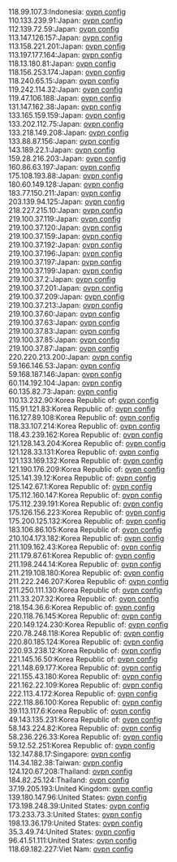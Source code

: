 118.99.107.3:Indonesia: [ovpn config](vpn/118_99_107_3.ovpn)  
110.133.239.91:Japan: [ovpn config](vpn/110_133_239_91.ovpn)  
112.139.72.59:Japan: [ovpn config](vpn/112_139_72_59.ovpn)  
113.147.126.157:Japan: [ovpn config](vpn/113_147_126_157.ovpn)  
113.158.221.201:Japan: [ovpn config](vpn/113_158_221_201.ovpn)  
113.197.177.164:Japan: [ovpn config](vpn/113_197_177_164.ovpn)  
118.13.180.81:Japan: [ovpn config](vpn/118_13_180_81.ovpn)  
118.156.253.174:Japan: [ovpn config](vpn/118_156_253_174.ovpn)  
118.240.65.15:Japan: [ovpn config](vpn/118_240_65_15.ovpn)  
119.242.114.32:Japan: [ovpn config](vpn/119_242_114_32.ovpn)  
119.47.106.188:Japan: [ovpn config](vpn/119_47_106_188.ovpn)  
131.147.162.38:Japan: [ovpn config](vpn/131_147_162_38.ovpn)  
133.165.159.159:Japan: [ovpn config](vpn/133_165_159_159.ovpn)  
133.202.112.75:Japan: [ovpn config](vpn/133_202_112_75.ovpn)  
133.218.149.208:Japan: [ovpn config](vpn/133_218_149_208.ovpn)  
133.88.87.156:Japan: [ovpn config](vpn/133_88_87_156.ovpn)  
143.189.22.1:Japan: [ovpn config](vpn/143_189_22_1.ovpn)  
159.28.216.203:Japan: [ovpn config](vpn/159_28_216_203.ovpn)  
160.86.63.197:Japan: [ovpn config](vpn/160_86_63_197.ovpn)  
175.108.193.88:Japan: [ovpn config](vpn/175_108_193_88.ovpn)  
180.60.149.128:Japan: [ovpn config](vpn/180_60_149_128.ovpn)  
183.77.150.211:Japan: [ovpn config](vpn/183_77_150_211.ovpn)  
203.139.94.125:Japan: [ovpn config](vpn/203_139_94_125.ovpn)  
218.227.215.10:Japan: [ovpn config](vpn/218_227_215_10.ovpn)  
219.100.37.119:Japan: [ovpn config](vpn/219_100_37_119.ovpn)  
219.100.37.120:Japan: [ovpn config](vpn/219_100_37_120.ovpn)  
219.100.37.159:Japan: [ovpn config](vpn/219_100_37_159.ovpn)  
219.100.37.192:Japan: [ovpn config](vpn/219_100_37_192.ovpn)  
219.100.37.196:Japan: [ovpn config](vpn/219_100_37_196.ovpn)  
219.100.37.197:Japan: [ovpn config](vpn/219_100_37_197.ovpn)  
219.100.37.199:Japan: [ovpn config](vpn/219_100_37_199.ovpn)  
219.100.37.2:Japan: [ovpn config](vpn/219_100_37_2.ovpn)  
219.100.37.201:Japan: [ovpn config](vpn/219_100_37_201.ovpn)  
219.100.37.209:Japan: [ovpn config](vpn/219_100_37_209.ovpn)  
219.100.37.213:Japan: [ovpn config](vpn/219_100_37_213.ovpn)  
219.100.37.60:Japan: [ovpn config](vpn/219_100_37_60.ovpn)  
219.100.37.63:Japan: [ovpn config](vpn/219_100_37_63.ovpn)  
219.100.37.83:Japan: [ovpn config](vpn/219_100_37_83.ovpn)  
219.100.37.85:Japan: [ovpn config](vpn/219_100_37_85.ovpn)  
219.100.37.87:Japan: [ovpn config](vpn/219_100_37_87.ovpn)  
220.220.213.200:Japan: [ovpn config](vpn/220_220_213_200.ovpn)  
59.166.146.53:Japan: [ovpn config](vpn/59_166_146_53.ovpn)  
59.168.187.146:Japan: [ovpn config](vpn/59_168_187_146.ovpn)  
60.114.192.104:Japan: [ovpn config](vpn/60_114_192_104.ovpn)  
60.135.82.73:Japan: [ovpn config](vpn/60_135_82_73.ovpn)  
110.13.232.90:Korea Republic of: [ovpn config](vpn/110_13_232_90.ovpn)  
115.91.121.83:Korea Republic of: [ovpn config](vpn/115_91_121_83.ovpn)  
116.127.89.108:Korea Republic of: [ovpn config](vpn/116_127_89_108.ovpn)  
118.33.107.214:Korea Republic of: [ovpn config](vpn/118_33_107_214.ovpn)  
118.43.239.162:Korea Republic of: [ovpn config](vpn/118_43_239_162.ovpn)  
121.128.143.204:Korea Republic of: [ovpn config](vpn/121_128_143_204.ovpn)  
121.128.33.131:Korea Republic of: [ovpn config](vpn/121_128_33_131.ovpn)  
121.133.169.132:Korea Republic of: [ovpn config](vpn/121_133_169_132.ovpn)  
121.190.176.209:Korea Republic of: [ovpn config](vpn/121_190_176_209.ovpn)  
125.141.39.12:Korea Republic of: [ovpn config](vpn/125_141_39_12.ovpn)  
125.142.67.1:Korea Republic of: [ovpn config](vpn/125_142_67_1.ovpn)  
175.112.160.147:Korea Republic of: [ovpn config](vpn/175_112_160_147.ovpn)  
175.112.239.191:Korea Republic of: [ovpn config](vpn/175_112_239_191.ovpn)  
175.126.156.223:Korea Republic of: [ovpn config](vpn/175_126_156_223.ovpn)  
175.200.125.132:Korea Republic of: [ovpn config](vpn/175_200_125_132.ovpn)  
183.106.86.105:Korea Republic of: [ovpn config](vpn/183_106_86_105.ovpn)  
210.104.173.182:Korea Republic of: [ovpn config](vpn/210_104_173_182.ovpn)  
211.109.162.43:Korea Republic of: [ovpn config](vpn/211_109_162_43.ovpn)  
211.179.87.61:Korea Republic of: [ovpn config](vpn/211_179_87_61.ovpn)  
211.198.244.14:Korea Republic of: [ovpn config](vpn/211_198_244_14.ovpn)  
211.219.108.180:Korea Republic of: [ovpn config](vpn/211_219_108_180.ovpn)  
211.222.246.207:Korea Republic of: [ovpn config](vpn/211_222_246_207.ovpn)  
211.250.111.130:Korea Republic of: [ovpn config](vpn/211_250_111_130.ovpn)  
211.33.207.32:Korea Republic of: [ovpn config](vpn/211_33_207_32.ovpn)  
218.154.36.6:Korea Republic of: [ovpn config](vpn/218_154_36_6.ovpn)  
220.118.76.145:Korea Republic of: [ovpn config](vpn/220_118_76_145.ovpn)  
220.149.124.230:Korea Republic of: [ovpn config](vpn/220_149_124_230.ovpn)  
220.78.248.118:Korea Republic of: [ovpn config](vpn/220_78_248_118.ovpn)  
220.80.185.124:Korea Republic of: [ovpn config](vpn/220_80_185_124.ovpn)  
220.93.238.12:Korea Republic of: [ovpn config](vpn/220_93_238_12.ovpn)  
221.145.16.50:Korea Republic of: [ovpn config](vpn/221_145_16_50.ovpn)  
221.148.69.177:Korea Republic of: [ovpn config](vpn/221_148_69_177.ovpn)  
221.155.43.180:Korea Republic of: [ovpn config](vpn/221_155_43_180.ovpn)  
221.162.22.109:Korea Republic of: [ovpn config](vpn/221_162_22_109.ovpn)  
222.113.4.172:Korea Republic of: [ovpn config](vpn/222_113_4_172.ovpn)  
222.118.86.100:Korea Republic of: [ovpn config](vpn/222_118_86_100.ovpn)  
39.113.117.6:Korea Republic of: [ovpn config](vpn/39_113_117_6.ovpn)  
49.143.135.231:Korea Republic of: [ovpn config](vpn/49_143_135_231.ovpn)  
58.143.224.82:Korea Republic of: [ovpn config](vpn/58_143_224_82.ovpn)  
58.236.226.33:Korea Republic of: [ovpn config](vpn/58_236_226_33.ovpn)  
59.12.52.251:Korea Republic of: [ovpn config](vpn/59_12_52_251.ovpn)  
132.147.88.17:Singapore: [ovpn config](vpn/132_147_88_17.ovpn)  
114.34.182.38:Taiwan: [ovpn config](vpn/114_34_182_38.ovpn)  
124.120.67.208:Thailand: [ovpn config](vpn/124_120_67_208.ovpn)  
184.82.25.124:Thailand: [ovpn config](vpn/184_82_25_124.ovpn)  
37.19.205.193:United Kingdom: [ovpn config](vpn/37_19_205_193.ovpn)  
139.180.147.96:United States: [ovpn config](vpn/139_180_147_96.ovpn)  
173.198.248.39:United States: [ovpn config](vpn/173_198_248_39.ovpn)  
173.233.73.3:United States: [ovpn config](vpn/173_233_73_3.ovpn)  
198.13.36.179:United States: [ovpn config](vpn/198_13_36_179.ovpn)  
35.3.49.74:United States: [ovpn config](vpn/35_3_49_74.ovpn)  
96.41.51.111:United States: [ovpn config](vpn/96_41_51_111.ovpn)  
118.69.182.227:Viet Nam: [ovpn config](vpn/118_69_182_227.ovpn)  
